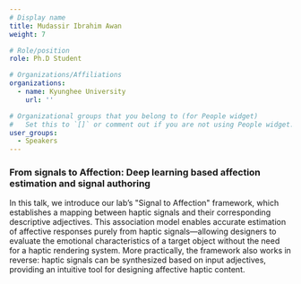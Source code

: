 ```yaml
---
# Display name
title: Mudassir Ibrahim Awan
weight: 7

# Role/position
role: Ph.D Student

# Organizations/Affiliations
organizations:
  - name: Kyunghee University
    url: ''

# Organizational groups that you belong to (for People widget)
#   Set this to `[]` or comment out if you are not using People widget.
user_groups:
  - Speakers
---
```


###  From signals to Affection: Deep learning based affection estimation and signal authoring

In this talk, we introduce our lab’s "Signal to Affection" framework, which establishes a mapping between haptic signals and their corresponding descriptive adjectives. This association model enables accurate estimation of affective responses purely from haptic signals—allowing designers to evaluate the emotional characteristics of a target object without the need for a haptic rendering system. More practically, the framework also works in reverse: haptic signals can be synthesized based on input adjectives, providing an intuitive tool for designing affective haptic content.
